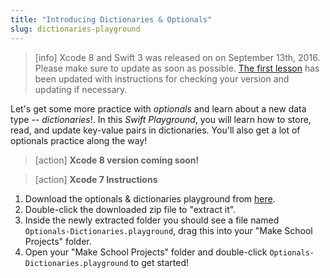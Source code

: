```yaml
---
title: "Introducing Dictionaries & Optionals"
slug: dictionaries-playground
---
```


> [info]
> Xcode 8 and Swift 3 was released on on September 13th, 2016. Please make sure to update as soon as possible. [The first lesson](https://www.makeschool.com/academy/tutorial/getting-started-with-xcode-playgrounds-0afee09b-0bdb-47bd-8551-e179266b6b65/get-started-with-xcode-74d7476e-22f1-403c-99ab-b767f1a7b71e) has been updated with instructions for checking your version and updating if necessary.

Let's get some more practice with _optionals_ and learn about a new data type -- _dictionaries_!. In this _Swift Playground_, you will learn how to store, read, and update key-value pairs in dictionaries. You'll also get a lot of optionals practice along the way!

> [action]
> **Xcode 8 version coming soon!**

<!--  -->

> [action]
> **Xcode 7 Instructions**
>
1. Download the optionals & dictionaries playground from [here](https://github.com/MakeSchool-Tutorials/Intro-Optionals-Dictionaries-Playground/archive/master.zip).
1. Double-click the downloaded zip file to "extract it".
1. Inside the newly extracted folder you should see a file named `Optionals-Dictionaries.playground`, drag this into your "Make School Projects" folder.
1. Open your "Make School Projects" folder and double-click `Optionals-Dictionaries.playground` to get started!
